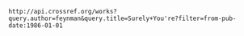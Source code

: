 `http://api.crossref.org/works?query.author=feynman&query.title=Surely+You're?filter=from-pub-date:1986-01-01`
